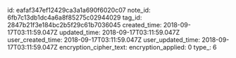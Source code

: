 id: eafaf347ef12429ca3a1a690f6020c07
note_id: 6fb7c13db1dc4a6a8f85275c02944029
tag_id: 2847b21f3e184bc2b5f29c61b7036045
created_time: 2018-09-17T03:11:59.047Z
updated_time: 2018-09-17T03:11:59.047Z
user_created_time: 2018-09-17T03:11:59.047Z
user_updated_time: 2018-09-17T03:11:59.047Z
encryption_cipher_text: 
encryption_applied: 0
type_: 6